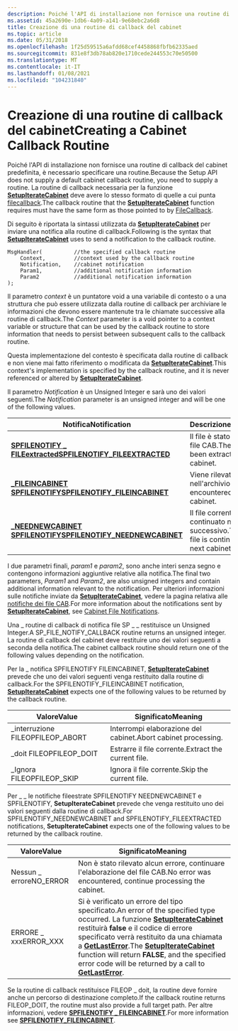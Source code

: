 ```yaml
---
description: Poiché l'API di installazione non fornisce una routine di callback del cabinet predefinita, è necessario specificare una routine. La routine di callback necessaria per la funzione SetupIterateCabinet deve avere lo stesso formato di quelle a cui punta filecallback.
ms.assetid: 45a2690e-1db6-4a09-a141-9e68ebc2a6d8
title: Creazione di una routine di callback del cabinet
ms.topic: article
ms.date: 05/31/2018
ms.openlocfilehash: 1f25d59515a6afdd68cef4458868fbfb62335aed
ms.sourcegitcommit: 831e8f3db78ab820e1710cede244553c70e50500
ms.translationtype: MT
ms.contentlocale: it-IT
ms.lasthandoff: 01/08/2021
ms.locfileid: "104231840"
---
```

# <a name="creating-a-cabinet-callback-routine"></a><span data-ttu-id="0bf87-104">Creazione di una routine di callback del cabinet</span><span class="sxs-lookup"><span data-stu-id="0bf87-104">Creating a Cabinet Callback Routine</span></span>

<span data-ttu-id="0bf87-105">Poiché l'API di installazione non fornisce una routine di callback del cabinet predefinita, è necessario specificare una routine.</span><span class="sxs-lookup"><span data-stu-id="0bf87-105">Because the Setup API does not supply a default cabinet callback routine, you need to supply a routine.</span></span> <span data-ttu-id="0bf87-106">La routine di callback necessaria per la funzione [**SetupIterateCabinet**](/windows/desktop/api/Setupapi/nf-setupapi-setupiteratecabineta) deve avere lo stesso formato di quelle a cui punta [filecallback](/windows/win32/api/setupapi/nc-setupapi-psp_file_callback_a).</span><span class="sxs-lookup"><span data-stu-id="0bf87-106">The callback routine that the [**SetupIterateCabinet**](/windows/desktop/api/Setupapi/nf-setupapi-setupiteratecabineta) function requires must have the same form as those pointed to by [FileCallback](/windows/win32/api/setupapi/nc-setupapi-psp_file_callback_a).</span></span>

<span data-ttu-id="0bf87-107">Di seguito è riportata la sintassi utilizzata da [**SetupIterateCabinet**](/windows/desktop/api/Setupapi/nf-setupapi-setupiteratecabineta) per inviare una notifica alla routine di callback.</span><span class="sxs-lookup"><span data-stu-id="0bf87-107">Following is the syntax that [**SetupIterateCabinet**](/windows/desktop/api/Setupapi/nf-setupapi-setupiteratecabineta) uses to send a notification to the callback routine.</span></span>

``` syntax
MsgHandler(          //the specified callback routine
    Context,         //context used by the callback routine
    Notification,    //cabinet notification
    Param1,          //additional notification information
    Param2           //additional notification information
);
```

<span data-ttu-id="0bf87-108">Il parametro *context* è un puntatore void a una variabile di contesto o a una struttura che può essere utilizzata dalla routine di callback per archiviare le informazioni che devono essere mantenute tra le chiamate successive alla routine di callback.</span><span class="sxs-lookup"><span data-stu-id="0bf87-108">The *Context* parameter is a void pointer to a context variable or structure that can be used by the callback routine to store information that needs to persist between subsequent calls to the callback routine.</span></span>

<span data-ttu-id="0bf87-109">Questa implementazione del contesto è specificata dalla routine di callback e non viene mai fatto riferimento o modificata da [**SetupIterateCabinet**](/windows/desktop/api/Setupapi/nf-setupapi-setupiteratecabineta).</span><span class="sxs-lookup"><span data-stu-id="0bf87-109">This context's implementation is specified by the callback routine, and it is never referenced or altered by [**SetupIterateCabinet**](/windows/desktop/api/Setupapi/nf-setupapi-setupiteratecabineta).</span></span>

<span data-ttu-id="0bf87-110">Il parametro *Notification* è un Unsigned Integer e sarà uno dei valori seguenti.</span><span class="sxs-lookup"><span data-stu-id="0bf87-110">The *Notification* parameter is an unsigned integer and will be one of the following values.</span></span>



| <span data-ttu-id="0bf87-111">Notifica</span><span class="sxs-lookup"><span data-stu-id="0bf87-111">Notification</span></span>                                                        | <span data-ttu-id="0bf87-112">Descrizione</span><span class="sxs-lookup"><span data-stu-id="0bf87-112">Description</span></span>                                        |
|---------------------------------------------------------------------|----------------------------------------------------|
| [<span data-ttu-id="0bf87-113">**SPFILENOTIFY \_ FILEextracted**</span><span class="sxs-lookup"><span data-stu-id="0bf87-113">**SPFILENOTIFY\_FILEEXTRACTED**</span></span>](spfilenotify-fileextracted.md)   | <span data-ttu-id="0bf87-114">Il file è stato estratto dal file CAB.</span><span class="sxs-lookup"><span data-stu-id="0bf87-114">The file has been extracted from the cabinet.</span></span>      |
| [<span data-ttu-id="0bf87-115">**\_FILEINCABINET SPFILENOTIFY**</span><span class="sxs-lookup"><span data-stu-id="0bf87-115">**SPFILENOTIFY\_FILEINCABINET**</span></span>](spfilenotify-fileincabinet.md)   | <span data-ttu-id="0bf87-116">Viene rilevato un file nell'archivio.</span><span class="sxs-lookup"><span data-stu-id="0bf87-116">A file is encountered in the cabinet.</span></span>              |
| [<span data-ttu-id="0bf87-117">**\_NEEDNEWCABINET SPFILENOTIFY**</span><span class="sxs-lookup"><span data-stu-id="0bf87-117">**SPFILENOTIFY\_NEEDNEWCABINET**</span></span>](spfilenotify-neednewcabinet.md) | <span data-ttu-id="0bf87-118">Il file corrente viene continuato nel file CAB successivo.</span><span class="sxs-lookup"><span data-stu-id="0bf87-118">The current file is continued in the next cabinet.</span></span> |



 

<span data-ttu-id="0bf87-119">I due parametri finali, *param1* e *param2*, sono anche interi senza segno e contengono informazioni aggiuntive relative alla notifica.</span><span class="sxs-lookup"><span data-stu-id="0bf87-119">The final two parameters, *Param1* and *Param2*, are also unsigned integers and contain additional information relevant to the notification.</span></span> <span data-ttu-id="0bf87-120">Per ulteriori informazioni sulle notifiche inviate da [**SetupIterateCabinet**](/windows/desktop/api/Setupapi/nf-setupapi-setupiteratecabineta), vedere la pagina relativa alle [notifiche dei file CAB](cabinet-file-notifications.md).</span><span class="sxs-lookup"><span data-stu-id="0bf87-120">For more information about the notifications sent by [**SetupIterateCabinet**](/windows/desktop/api/Setupapi/nf-setupapi-setupiteratecabineta), see [Cabinet File Notifications](cabinet-file-notifications.md).</span></span>

<span data-ttu-id="0bf87-121">Una \_ routine di callback di notifica file SP \_ \_ restituisce un Unsigned Integer.</span><span class="sxs-lookup"><span data-stu-id="0bf87-121">A SP\_FILE\_NOTIFY\_CALLBACK routine returns an unsigned integer.</span></span> <span data-ttu-id="0bf87-122">La routine di callback del cabinet deve restituire uno dei valori seguenti a seconda della notifica.</span><span class="sxs-lookup"><span data-stu-id="0bf87-122">The cabinet callback routine should return one of the following values depending on the notification.</span></span>

<span data-ttu-id="0bf87-123">Per la \_ notifica SPFILENOTIFY FILEINCABINET, [**SetupIterateCabinet**](/windows/desktop/api/Setupapi/nf-setupapi-setupiteratecabineta) prevede che uno dei valori seguenti venga restituito dalla routine di callback.</span><span class="sxs-lookup"><span data-stu-id="0bf87-123">For the SPFILENOTIFY\_FILEINCABINET notification, [**SetupIterateCabinet**](/windows/desktop/api/Setupapi/nf-setupapi-setupiteratecabineta) expects one of the following values to be returned by the callback routine.</span></span>



| <span data-ttu-id="0bf87-124">Valore</span><span class="sxs-lookup"><span data-stu-id="0bf87-124">Value</span></span>         | <span data-ttu-id="0bf87-125">Significato</span><span class="sxs-lookup"><span data-stu-id="0bf87-125">Meaning</span></span>                   |
|---------------|---------------------------|
| <span data-ttu-id="0bf87-126">\_interruzione FILEOP</span><span class="sxs-lookup"><span data-stu-id="0bf87-126">FILEOP\_ABORT</span></span> | <span data-ttu-id="0bf87-127">Interrompi elaborazione del cabinet.</span><span class="sxs-lookup"><span data-stu-id="0bf87-127">Abort cabinet processing.</span></span> |
| <span data-ttu-id="0bf87-128">\_doit FILEOP</span><span class="sxs-lookup"><span data-stu-id="0bf87-128">FILEOP\_DOIT</span></span>  | <span data-ttu-id="0bf87-129">Estrarre il file corrente.</span><span class="sxs-lookup"><span data-stu-id="0bf87-129">Extract the current file.</span></span> |
| <span data-ttu-id="0bf87-130">\_Ignora FILEOP</span><span class="sxs-lookup"><span data-stu-id="0bf87-130">FILEOP\_SKIP</span></span>  | <span data-ttu-id="0bf87-131">Ignora il file corrente.</span><span class="sxs-lookup"><span data-stu-id="0bf87-131">Skip the current file.</span></span>    |



 

<span data-ttu-id="0bf87-132">Per \_ \_ le notifiche fileestrate SPFILENOTIFY NEEDNEWCABINET e SPFILENOTIFY, **SetupIterateCabinet** prevede che venga restituito uno dei valori seguenti dalla routine di callback.</span><span class="sxs-lookup"><span data-stu-id="0bf87-132">For SPFILENOTIFY\_NEEDNEWCABINET and SPFILENOTIFY\_FILEEXTRACTED notifications, **SetupIterateCabinet** expects one of the following values to be returned by the callback routine.</span></span>



| <span data-ttu-id="0bf87-133">Valore</span><span class="sxs-lookup"><span data-stu-id="0bf87-133">Value</span></span>      | <span data-ttu-id="0bf87-134">Significato</span><span class="sxs-lookup"><span data-stu-id="0bf87-134">Meaning</span></span>                                                                                                                                                                                                                           |
|------------|-----------------------------------------------------------------------------------------------------------------------------------------------------------------------------------------------------------------------------------|
| <span data-ttu-id="0bf87-135">Nessun \_ errore</span><span class="sxs-lookup"><span data-stu-id="0bf87-135">NO\_ERROR</span></span>  | <span data-ttu-id="0bf87-136">Non è stato rilevato alcun errore, continuare l'elaborazione del file CAB.</span><span class="sxs-lookup"><span data-stu-id="0bf87-136">No error was encountered, continue processing the cabinet.</span></span>                                                                                                                                                                        |
| <span data-ttu-id="0bf87-137">ERRORE \_ xxx</span><span class="sxs-lookup"><span data-stu-id="0bf87-137">ERROR\_XXX</span></span> | <span data-ttu-id="0bf87-138">Si è verificato un errore del tipo specificato.</span><span class="sxs-lookup"><span data-stu-id="0bf87-138">An error of the specified type occurred.</span></span> <span data-ttu-id="0bf87-139">La funzione [**SetupIterateCabinet**](/windows/desktop/api/Setupapi/nf-setupapi-setupiteratecabineta) restituirà **false** e il codice di errore specificato verrà restituito da una chiamata a [**GetLastError**](/windows/desktop/api/errhandlingapi/nf-errhandlingapi-getlasterror).</span><span class="sxs-lookup"><span data-stu-id="0bf87-139">The [**SetupIterateCabinet**](/windows/desktop/api/Setupapi/nf-setupapi-setupiteratecabineta) function will return **FALSE**, and the specified error code will be returned by a call to [**GetLastError**](/windows/desktop/api/errhandlingapi/nf-errhandlingapi-getlasterror).</span></span> |



 

<span data-ttu-id="0bf87-140">Se la routine di callback restituisce FILEOP \_ doit, la routine deve fornire anche un percorso di destinazione completo.</span><span class="sxs-lookup"><span data-stu-id="0bf87-140">If the callback routine returns FILEOP\_DOIT, the routine must also provide a full target path.</span></span> <span data-ttu-id="0bf87-141">Per altre informazioni, vedere [**SPFILENOTIFY \_ FILEINCABINET**](spfilenotify-fileincabinet.md).</span><span class="sxs-lookup"><span data-stu-id="0bf87-141">For more information see [**SPFILENOTIFY\_FILEINCABINET**](spfilenotify-fileincabinet.md).</span></span>

 

 
